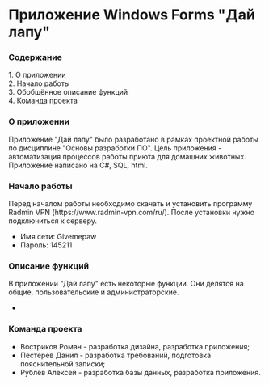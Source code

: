 <h1>Приложение Windows Forms "Дай лапу"</h1>
<h3>Содержание</h3><p>1. О приложении<br>2. Начало работы<br>3. Обобщённое описание функций<br>4. Команда проекта</p>
<h3>О приложении</h3>
<p>Приложение "Дай лапу" было разработано в рамках проектной работы по дисциплине "Основы разработки ПО". Цель приложения - автоматизация процессов работы приюта для домашних животных. Приложение написано на C#, SQL, html.</p>
<h3>Начало работы</h3>
<p>Перед началом работы необходимо скачать и установить программу Radmin VPN (https://www.radmin-vpn.com/ru/). После установки нужно подключиться к серверу. </p>
<ul>
  <li>Имя сети: Givemepaw</li>
  <li>Пароль: 145211</li>
</ul>
<h3>Описание функций</h3>
<p>В приложении "Дай лапу" есть некоторые функции. Они делятся на общие, пользовательские и администраторские.</p>
<ul>
  <li></li>
</ul>
<h3>Команда проекта</h3>
<ul>
  <li>Востриков Роман - разработка дизайна, разработка приложения;</li>
  <li>Пестерев Данил - разработка требований, подготовка пояснительной записки;</li>
  <li>Рублёв Алексей - разработка базы данных, разработка приложения.</li>
</ul>
